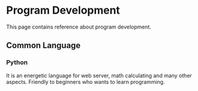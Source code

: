 # Program Development
This page contains reference about program development.

## Common Language
### Python
It is an energetic language for web server, math calculating and many other aspects. Friendly to beginners who wants to learn programming.
